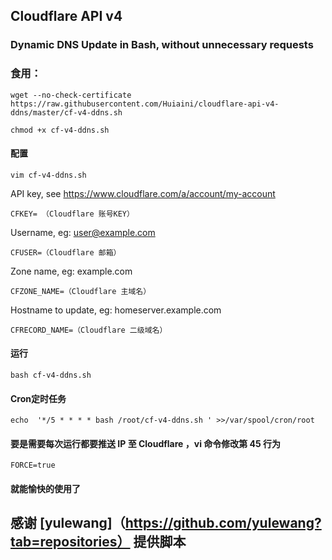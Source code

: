 ## Cloudflare API v4 

### Dynamic DNS Update in Bash, without unnecessary requests

### 食用：

    wget --no-check-certificate https://raw.githubusercontent.com/Huiaini/cloudflare-api-v4-ddns/master/cf-v4-ddns.sh
    
    chmod +x cf-v4-ddns.sh
    
#### 配置
    
    vim cf-v4-ddns.sh
    
 API key, see https://www.cloudflare.com/a/account/my-account
 
    CFKEY= （Cloudflare 账号KEY）
    
 Username, eg: user@example.com
 
    CFUSER=（Cloudflare 邮箱）
    
 Zone name, eg: example.com  
 
    CFZONE_NAME=（Cloudflare 主域名）
    
 Hostname to update, eg: homeserver.example.com
 
    CFRECORD_NAME=（Cloudflare 二级域名）
    
#### 运行
 
    bash cf-v4-ddns.sh
    
#### Cron定时任务

    echo  '*/5 * * * * bash /root/cf-v4-ddns.sh ' >>/var/spool/cron/root
    
#### 要是需要每次运行都要推送 IP 至 Cloudflare ，vi 命令修改第 45 行为

    FORCE=true

#### 就能愉快的使用了
    
## 感谢 [yulewang]（https://github.com/yulewang?tab=repositories） 提供脚本
